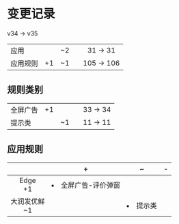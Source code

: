 # 变更记录

v34 -> v35

||||||
|-|:-:|:-:|:-:|:-:|
|应用||~2||31 -> 31|
|应用规则|+1|~1||105 -> 106|

## 规则类别

||||||
|-|:-:|:-:|:-:|:-:|
|全屏广告|+1|||33 -> 34|
|提示类||~1||11 -> 11|

## 应用规则

||+|~|-|
|:-:|-|-|-|
|Edge<br>+1|<li>全屏广告-评价弹窗|||
|大润发优鲜<br>~1||<li>提示类||
